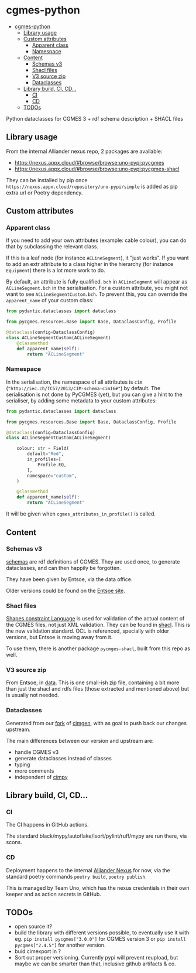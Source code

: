 # cgmes-python

- [cgmes-python](#cgmes-python)
  - [Library usage](#library-usage)
  - [Custom attributes](#custom-attributes)
    - [Apparent class](#apparent-class)
    - [Namespace](#namespace)
  - [Content](#content)
    - [Schemas v3](#schemas-v3)
    - [Shacl files](#shacl-files)
    - [V3 source zip](#v3-source-zip)
    - [Dataclasses](#dataclasses)
  - [Library build, CI, CD...](#library-build-ci-cd)
    - [CI](#ci)
    - [CD](#cd)
  - [TODOs](#todos)

Python dataclasses for CGMES 3 + rdf schema description + SHACL files

## Library usage

From the internal Alliander nexus repo, 2 packages are available:

- https://nexus.appx.cloud/#browse/browse:uno-pypi:pycgmes
- https://nexus.appx.cloud/#browse/browse:uno-pypi:pycgmes-shacl

They can be installed by pip once `https://nexus.appx.cloud/repository/uno-pypi/simple` is added as pip extra url or Poetry dependency.

## Custom attributes

### Apparent class

If you need to add your own attributes (example: cable colour), you can do that by subclassing the relevant class.

If this is a leaf node (for instance `ACLineSegment`), it "just works". If you want to add an extr attribute to a
class higher in the hierarchy (for instance `Equipment`) there is a lot more work to do.

By default, an attribute is fully qualified. `bch` in `ACLineSegment` will appear as `ACLineSegment.bch` in the serialisation.
For a custom attribute, you might not want to see  `ACLineSegmentCustom.bch`. To prevent this, you can override the `apparent_name`
of your custom class:

```python
from pydantic.dataclasses import dataclass

from pycgmes.resources.Base import Base, DataclassConfig, Profile

@dataclass(config=DataclassConfig)
class ACLineSegmentCustom(ACLineSegment)
    @classmethod
    def apparent_name(self):
        return "ACLineSegment"
```

### Namespace

In the serialisation, the namespace of all attributes is `cim` (`"http://iec.ch/TC57/2013/CIM-schema-cim16#"`) by default.
The serialisation is not done by PyCGMES (yet), but
you can give a hint to the serialiser, by adding some metadata to your custom attributes:

```python
from pydantic.dataclasses import dataclass

from pycgmes.resources.Base import Base, DataclassConfig, Profile

@dataclass(config=DataclassConfig)
class ACLineSegmentCustom(ACLineSegment)

    colour: str = Field(
        default="Red",
        in_profiles=[
            Profile.EQ,
        ],
        namespace="custom",
    )

    @classmethod
    def apparent_name(self):
        return "ACLineSegment"
```

It will be given when `cgmes_attributes_in_profile()` is called.

## Content

### Schemas v3

[schemas](./schemas/) are rdf definitions of CGMES. They are used once, to generate dataclasses, and
can then happily be forgotten.

They have been given by Entsoe, via the data office.

Older versions could be found on the [Entsoe site](https://www.entsoe.eu/data/cim/cim-for-grid-models-exchange/).

### Shacl files

[Shapes constraint Language](https://en.wikipedia.org/wiki/SHACL) is used for validation of the actual content of the
CGMES files, not just XML validation. They can be found in [shacl](./pycgmes/shacl). This is the new validation standard. OCL
is referenced, specially with older versions, but Entsoe is moving away from it.

To use them, there is another package `pycmges-shacl`, built from this repo as well.

### V3 source zip

From Entsoe, in [data](./data/). This is one small-ish zip file, containing a bit more than just the shacl and rdfs
files (those extracted and mentioned above) but is usually not needed.

### Dataclasses

Generated from our [fork](https://github.com/Alliander/uno-cimgen/) of [cimgen](https://github.com/sogno-platform/cimgen), with as goal to push back our changes upstream.

The main differences between our version and upstream are:

- handle CGMES v3
- generate dataclasses instead of classes
- typing
- more comments
- independent of [cimpy](https://github.com/sogno-platform/cimpy)

## Library build, CI, CD...

### CI

The CI happens in GitHub actions.

The standard black/mypy/autoflake/isort/pylint/ruff/mypy are run there, via scons.

### CD

Deployment happens to the internal [Alliander Nexus](https://nexus.appx.cloud/#browse/browse:uno-pypi:pycgmes) for now, via the standard poetry commands `poetry build`, `poetry publish`.

This is managed by Team Uno, which has the nexus credentials in their own keeper and as action secrets in GitHub.

## TODOs

- open source it?
- build the library with different versions possible, to eventually use it with eg. `pip install pycgmes["3.0.0"]` for CGMES version 3 or `pip install pycgmes["2.4.5"]` for another version.
- buid cimexport in ?
- Sort out proper versioning. Currently pypi will prevent reupload, but maybe we can be smarter than that, inclusive github artifacts & co.